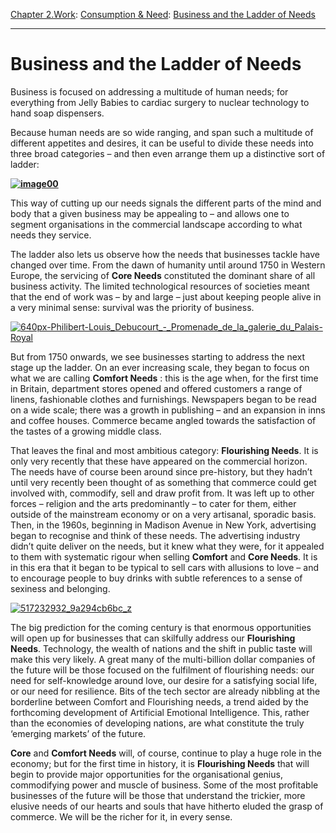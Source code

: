 [Chapter 2.Work](https://www.theschooloflife.com/thebookoflife/category/work/): [Consumption & Need](https://www.theschooloflife.com/thebookoflife/category/work/consumption-and-need/): [Business and the Ladder of Needs](https://www.theschooloflife.com/thebookoflife/business-and-the-ladder-of-needs/)

* * *

# Business and the Ladder of Needs

Business is focused on addressing a multitude of human needs; for everything from Jelly Babies to cardiac surgery to nuclear technology to hand soap dispensers.

Because human needs are so wide ranging, and span such a multitude of different appetites and desires, it can be useful to divide these needs into three broad categories – and then even arrange them up a distinctive sort of ladder:

**[![image00](https://www.theschooloflife.com/thebookoflife/wp-content/uploads/2015/11/image00.jpg)](http://www.thebookoflife.org/wp-content/uploads/2015/11/image00.jpg)**

This way of cutting up our needs signals the different parts of the mind and body that a given business may be appealing to – and allows one to segment organisations in the commercial landscape according to what needs they service.

The ladder also lets us observe how the needs that businesses tackle have changed over time. From the dawn of humanity until around 1750 in Western Europe, the servicing of **Core Needs** constituted the dominant share of all business activity. The limited technological resources of societies meant that the end of work was – by and large – just about keeping people alive in a very minimal sense: survival was the priority of business.

[![640px-Philibert-Louis_Debucourt_-_Promenade_de_la_galerie_du_Palais-Royal](https://www.theschooloflife.com/thebookoflife/wp-content/uploads/2015/11/640px-Philibert-Louis_Debucourt_-_Promenade_de_la_galerie_du_Palais-Royal.jpg)](http://www.thebookoflife.org/wp-content/uploads/2015/11/640px-Philibert-Louis_Debucourt_-_Promenade_de_la_galerie_du_Palais-Royal.jpg)

But from 1750 onwards, we see businesses starting to address the next stage up the ladder. On an ever increasing scale, they began to focus on what we are calling **Comfort Needs** : this is the age when, for the first time in Britain, department stores opened and offered customers a range of linens, fashionable clothes and furnishings. Newspapers began to be read on a wide scale; there was a growth in publishing – and an expansion in inns and coffee houses. Commerce became angled towards the satisfaction of the tastes of a growing middle class.

That leaves the final and most ambitious category: **Flourishing Needs**. It is only very recently that these have appeared on the commercial horizon. The needs have of course been around since pre-history, but they hadn’t until very recently been thought of as something that commerce could get involved with, commodify, sell and draw profit from. It was left up to other forces – religion and the arts predominantly – to cater for them, either outside of the mainstream economy or on a very artisanal, sporadic basis. Then, in the 1960s, beginning in Madison Avenue in New York, advertising began to recognise and think of these needs. The advertising industry didn’t quite deliver on the needs, but it knew what they were, for it appealed to them with systematic rigour when selling **Comfort** and **Core Needs**. It is in this era that it began to be typical to sell cars with allusions to love – and to encourage people to buy drinks with subtle references to a sense of sexiness and belonging.

[![517232932_9a294cb6bc_z](https://www.theschooloflife.com/thebookoflife/wp-content/uploads/2015/11/517232932_9a294cb6bc_z.jpg)](http://www.thebookoflife.org/wp-content/uploads/2015/11/517232932_9a294cb6bc_z.jpg)

The big prediction for the coming century is that enormous opportunities will open up for businesses that can skilfully address our **Flourishing**  **Needs**. Technology, the wealth of nations and the shift in public taste will make this very likely. A great many of the multi-billion dollar companies of the future will be those focused on the fulfilment of flourishing needs: our need for self-knowledge around love, our desire for a satisfying social life, or our need for resilience. Bits of the tech sector are already nibbling at the borderline between Comfort and Flourishing needs, a trend aided by the forthcoming development of Artificial Emotional Intelligence. This, rather than the economies of developing nations, are what constitute the truly ‘emerging markets’ of the future.

**Core** and **Comfort Needs** will, of course, continue to play a huge role in the economy; but for the first time in history, it is **Flourishing Needs** that will begin to provide major opportunities for the organisational genius, commodifying power and muscle of business. Some of the most profitable businesses of the future will be those that understand the trickier, more elusive needs of our hearts and souls that have hitherto eluded the grasp of commerce. We will be the richer for it, in every sense.
